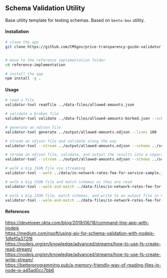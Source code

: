 ## Schema Validation Utility
Base utility template for testing schemas.  Based on `bento-box` utility.


#### Installation  

```bash
# clone the app 
git clone https://github.com/CMSgov/price-transparency-guide-validator


# move to the reference implementation folder
cd reference-implementation

# install the app
npm install -g .
```

#### Usage

```bash
# read a file
validator-tool readfile ../data-files/allowed-amounts.json

# validate a broken file
validator-tool validate ../data-files/allowed-amounts-borked.json --schema ../schemas/allowed-amounts.json

# generate an ndjson file  
validator-tool generate ../output/allowed-amounts.ndjson --lines 100

# stream an ndjson file and validate along the way
validator-tool --stream ../output/allowed-amounts.ndjson --schema ../schemas/allowed-amounts.json 

# stream an ndjson file, validate, and output the results into a separate file
validator-tool --stream ../output/allowed-amounts.ndjson --schema ../schemas/allowed-amounts.json --save ../output/errors.txt  

# walk a big JSON file via streaming
validator-tool --walk ../data/in-network-rates-fee-for-service-sample.json

# walk a big JSON file and match schemas as they are read
validator-tool --walk-and-match ../data-files/in-network-rates-fee-for-service-sample.json --schema ../schemas/negotiated-rate.json

# walk a big JSON file, match schemas, and write to an output file in NDJSON format as they are read
validator-tool --walk-and-match ../data-files/in-network-rates-fee-for-service-sample.json --schema ../schemas/negotiated-rate.json --save ../output/network-rates.ndjson
```

#### References  

https://developer.okta.com/blog/2019/06/18/command-line-app-with-nodejs  
https://medium.com/nsoft/using-ajv-for-schema-validation-with-nodejs-1dfef0a372f8  
https://nodejs.org/en/knowledge/advanced/streams/how-to-use-fs-create-read-stream/  
https://nodejs.org/en/knowledge/advanced/streams/how-to-use-fs-create-write-stream/  
https://betterprogramming.pub/a-memory-friendly-way-of-reading-files-in-node-js-a45ad0cc7bb6  
